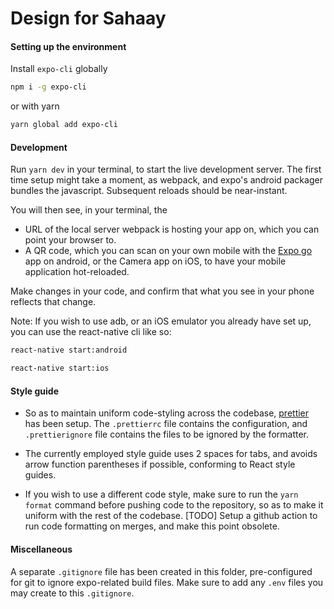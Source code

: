 # Design for Sahaay

#### Setting up the environment

Install `expo-cli` globally

```bash
npm i -g expo-cli
```

or with yarn

```bash
yarn global add expo-cli
```

#### Development

Run `yarn dev` in your terminal, to start the live development server. The first time setup might take a moment, as webpack, and expo's android packager bundles the javascript. Subsequent reloads should be near-instant.

You will then see, in your terminal, the
- URL of the local server webpack is hosting your app on, which you can point your browser to.
- A QR code, which you can scan on your own mobile with the [Expo go](https://play.google.com/store/apps/details?id=host.exp.exponent) app on android, or the Camera app on iOS, to have your mobile application hot-reloaded.

Make changes in your code, and confirm that what you see in your phone reflects that change.

Note:
If you wish to use adb, or an iOS emulator you already have set up, you can use the react-native cli like so:
```bash
react-native start:android
```
```bash
react-native start:ios
```

#### Style guide

-   So as to maintain uniform code-styling across the codebase, [prettier](https://prettier.io/) has been setup. The `.prettierrc` file contains the configuration, and `.prettierignore` file contains the files to be ignored by the formatter.

-   The currently employed style guide uses 2 spaces for tabs, and avoids arrow function parentheses if possible, conforming to React style guides.

-   If you wish to use a different code style, make sure to run the `yarn format` command before pushing code to the repository, so as to make it uniform with the rest of the codebase. [TODO] Setup a github action to run code formatting on merges, and make this point obsolete.

#### Miscellaneous

A separate `.gitignore` file has been created in this folder, pre-configured for git to ignore expo-related build files. Make sure to add any `.env` files you may create to this `.gitignore`.